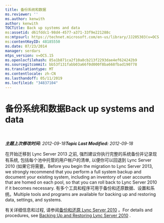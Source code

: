 ```yaml
---
title: 备份系统和数据
ms.reviewer: ''
ms.author: kenwith
author: kenwith
TOCTitle: Back up systems and data
ms:assetid: d61fddc1-98d4-4577-a371-33f9e221288c
ms:mtpsurl: https://technet.microsoft.com/en-us/library/JJ205303(v=OCS.15)
ms:contentKeyID: 48185550
ms.date: 07/23/2014
manager: serdars
mtps_version: v=OCS.15
ms.openlocfilehash: 85a1b871ca2f10a8cb213f2293dae4ef624242b9
ms.sourcegitcommit: bb53f131fabb03a66f0d000f8ba668fbad190778
ms.translationtype: MT
ms.contentlocale: zh-CN
ms.lasthandoff: 05/11/2019
ms.locfileid: "34837104"
---
```

<div data-xmlns="http://www.w3.org/1999/xhtml">

<div class="topic" data-xmlns="http://www.w3.org/1999/xhtml" data-msxsl="urn:schemas-microsoft-com:xslt" data-cs="http://msdn.microsoft.com/en-us/">

<div data-asp="http://msdn2.microsoft.com/asp">

# <a name="back-up-systems-and-data"></a><span data-ttu-id="6a0b1-102">备份系统和数据</span><span class="sxs-lookup"><span data-stu-id="6a0b1-102">Back up systems and data</span></span>

</div>

<div id="mainSection">

<div id="mainBody">

<span> </span>

<span data-ttu-id="6a0b1-103">_**主题上次修改时间:** 2012-09-18_</span><span class="sxs-lookup"><span data-stu-id="6a0b1-103">_**Topic Last Modified:** 2012-09-18_</span></span>

<span data-ttu-id="6a0b1-104">在开始迁移到 Lync Server 2013 之前, 强烈建议你执行完整的系统备份并记录现有系统, 包括每个池中托管的用户帐户的清单, 以便你可以回退到 Lync Server 2010 (如果它将需要。</span><span class="sxs-lookup"><span data-stu-id="6a0b1-104">Before you begin the migration to Lync Server 2013, we strongly recommend that you perform a full system backup and document your existing system, including an inventory of user accounts that are homed on each pool, so that you can roll back to Lync Server 2010 if it becomes necessary.</span></span> <span data-ttu-id="6a0b1-105">有多个工具和程序可用于备份和还原数据、设置和系统。</span><span class="sxs-lookup"><span data-stu-id="6a0b1-105">Multiple tools and programs are available for backing up and restoring data, settings, and systems.</span></span>

<span data-ttu-id="6a0b1-106">有关详细信息和过程, 请参阅[备份和还原 Lync Server 2010](http://go.microsoft.com/fwlink/p/?linkid=265417) 。</span><span class="sxs-lookup"><span data-stu-id="6a0b1-106">For details and procedures, see [Backing Up and Restoring Lync Server 2010](http://go.microsoft.com/fwlink/p/?linkid=265417) .</span></span>

</div>

<span> </span>

</div>

</div>

</div>

